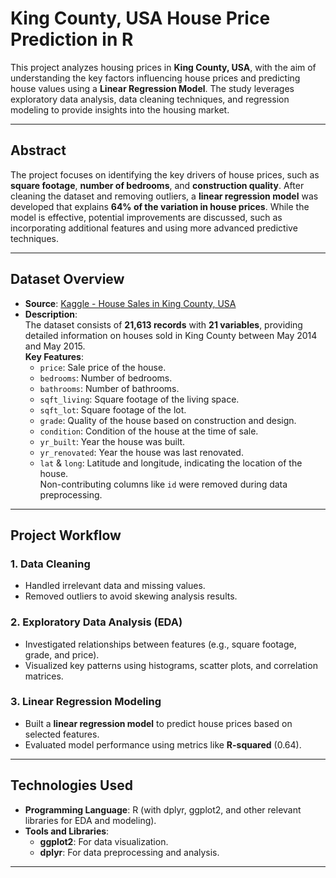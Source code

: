 # King County, USA House Price Prediction in R

This project analyzes housing prices in **King County, USA**, with the aim of understanding the key factors influencing house prices and predicting house values using a **Linear Regression Model**. The study leverages exploratory data analysis, data cleaning techniques, and regression modeling to provide insights into the housing market.

---

## Abstract

The project focuses on identifying the key drivers of house prices, such as **square footage**, **number of bedrooms**, and **construction quality**. After cleaning the dataset and removing outliers, a **linear regression model** was developed that explains **64% of the variation in house prices**. While the model is effective, potential improvements are discussed, such as incorporating additional features and using more advanced predictive techniques.

---

## Dataset Overview

- **Source**: [Kaggle - House Sales in King County, USA](https://www.kaggle.com/datasets/harlfoxem/housesalesprediction/data)
- **Description**:  
  The dataset consists of **21,613 records** with **21 variables**, providing detailed information on houses sold in King County between May 2014 and May 2015.  
  **Key Features**:  
  - `price`: Sale price of the house.  
  - `bedrooms`: Number of bedrooms.  
  - `bathrooms`: Number of bathrooms.  
  - `sqft_living`: Square footage of the living space.  
  - `sqft_lot`: Square footage of the lot.  
  - `grade`: Quality of the house based on construction and design.  
  - `condition`: Condition of the house at the time of sale.  
  - `yr_built`: Year the house was built.  
  - `yr_renovated`: Year the house was last renovated.  
  - `lat` & `long`: Latitude and longitude, indicating the location of the house.  
  Non-contributing columns like `id` were removed during data preprocessing.

---

## Project Workflow

### 1. Data Cleaning
- Handled irrelevant data and missing values.  
- Removed outliers to avoid skewing analysis results.

### 2. Exploratory Data Analysis (EDA)
- Investigated relationships between features (e.g., square footage, grade, and price).  
- Visualized key patterns using histograms, scatter plots, and correlation matrices.

### 3. Linear Regression Modeling
- Built a **linear regression model** to predict house prices based on selected features.  
- Evaluated model performance using metrics like **R-squared** (0.64).

---

## Technologies Used

- **Programming Language**: R (with dplyr, ggplot2, and other relevant libraries for EDA and modeling).  
- **Tools and Libraries**:  
  - **ggplot2**: For data visualization.  
  - **dplyr**: For data preprocessing and analysis.

---



